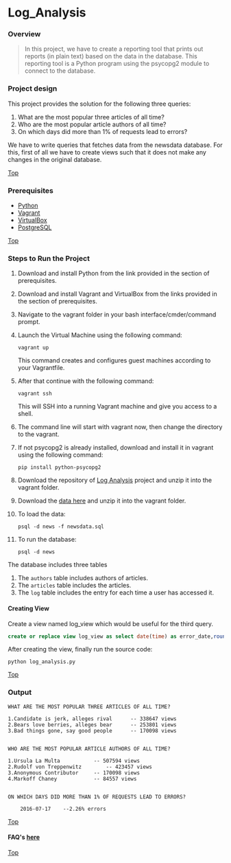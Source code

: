 # Log_Analysis

### Overview
>In this project, we have to create a reporting tool that prints out reports (in plain text) based on the data in the database. This reporting tool is a Python program using the psycopg2 module to connect to the database.

### Project design
This project provides the solution for the following three queries:
1. What are the most popular three articles of all time?
2. Who are the most popular article authors of all time?
3. On which days did more than 1% of requests lead to errors?

We have to write queries that fetches data from the newsdata database.
For this, first of all we have to create views such that it does not make any changes in the original database.

[Top](#top)

### Prerequisites
* [Python](https://www.python.org/downloads/)
* [Vagrant](https://www.vagrantup.com/downloads.html)
* [VirtualBox](https://www.virtualbox.org/wiki/Downloads)
* [PostgreSQL](https://www.postgresql.org/docs/9.5/index.html)

[Top](#top)

### Steps to Run the Project 
1. Download and install Python from the link provided in the section of prerequisites.
2. Download and install Vagrant and VirtualBox from the links provided in the section of prerequisites.
3. Navigate to the vagrant folder in your bash interface/cmder/command prompt.
4. Launch the Virtual Machine using the following command:
	
	```
	vagrant up
	```
   This command creates and configures guest machines according to your Vagrantfile.
5. After that continue with the following command:
	
	```
	vagrant ssh
	```
   This will SSH into a running Vagrant machine and give you access to a shell.
6. The command line will start with vagrant now, then change the directory to the vagrant.
7. If not psycopg2 is already installed, download and install it in vagrant using the following command:
	
	```
	pip install python-psycopg2
	```
8. Download the repository of [Log Analysis](https://github.com/Deepak780/Log_Analysis.git) project and unzip it into the vagrant folder.
9. Download the [data here](https://d17h27t6h515a5.cloudfront.net/topher/2016/August/57b5f748_newsdata/newsdata.zip) and unzip it into the vagrant folder.
10. To load the data:
	
	```
	psql -d news -f newsdata.sql
	```
11. To run the database:
	
	```
	psql -d news
	```

The database includes three tables
1. The `authors` table includes authors of articles.
2. The `articles` table includes the articles.
3. The `log` table includes the entry for each time a user has accessed it.

#### Creating View
Create a view named log_view which would be useful for the third query.

```sql
create or replace view log_view as select date(time) as error_date,round(100.0*sum(case log.status when '404 NOT FOUND' then 1 else 0 end)/count(log.status), 2) as error from log group by error_date
 ```

 After creating the view, finally run the source code:
 
 ```
 python log_analysis.py
 ```

[Top](#top)

### Output

```
WHAT ARE THE MOST POPULAR THREE ARTICLES OF ALL TIME?             

1.Candidate is jerk, alleges rival      -- 338647 views            
2.Bears love berries, alleges bear      -- 253801 views            
3.Bad things gone, say good people      -- 170098 views            
                                                                  
                                                                  
WHO ARE THE MOST POPULAR ARTICLE AUTHORS OF ALL TIME?             

1.Ursula La Multa       	-- 507594 views                            
2.Rudolf von Treppenwitz        -- 423457 views                    
3.Anonymous Contributor 	-- 170098 views                            
4.Markoff Chaney        	-- 84557 views                             
                                                                  
                                                                  
ON WHICH DAYS DID MORE THAN 1% OF REQUESTS LEAD TO ERRORS?        

	2016-07-17    --2.26% errors

```

[Top](#top)

#### FAQ's [here](https://udacity.zendesk.com/hc/en-us)

[Top](#top)
